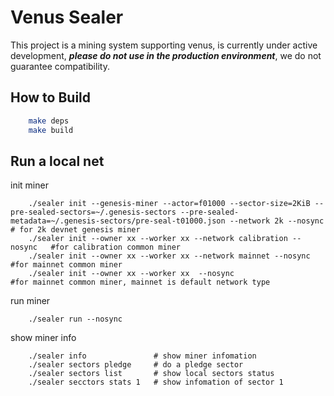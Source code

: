 # Venus Sealer

This project is a mining system supporting venus, is currently under active development,
***please do not use in the production environment***, we do not guarantee compatibility.

## How to Build

```sh
    make deps
    make build
```

## Run a local net

init miner 
```shell script
    ./sealer init --genesis-miner --actor=f01000 --sector-size=2KiB --pre-sealed-sectors=~/.genesis-sectors --pre-sealed-metadata=~/.genesis-sectors/pre-seal-t01000.json --network 2k --nosync # for 2k devnet genesis miner
    ./sealer init --owner xx --worker xx --network calibration --nosync   #for calibration common miner
    ./sealer init --owner xx --worker xx --network mainnet --nosync       #for mainnet common miner
    ./sealer init --owner xx --worker xx  --nosync                        #for mainnet common miner, mainnet is default network type
```
run miner

```shell script
    ./sealer run --nosync
```


show miner info

```shell script
    ./sealer info               # show miner infomation
    ./sealer sectors pledge     # do a pledge sector
    ./sealer sectors list       # show local sectors status
    ./sealer secctors stats 1   # show infomation of sector 1
```
    

